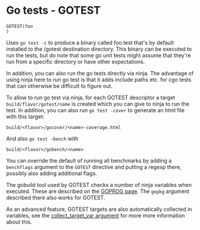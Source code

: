 # Go tests - GOTEST

    GOTEST(foo
    )

Uses `go test -c` to produce a binary called foo.test that's by default
installed to the /gotest destination directory. This binary can be executed to
run the tests, but do note that some go unit tests might assume that they're
run from a specific directory or have other expectations.

In addition, you can also run the go tests directly via ninja. The advantage of
using ninja here to run go test is that it adds include paths etc. for cgo
tests that can otherwise be difficult to figure out.

To allow to run go test via ninja, for each GOTEST descriptor a target
`build/flavor/gotest/name` is created which you can give to ninja to run the
test. In addition, you can also run `go test -cover` to generate an html file
with this target:

    build/<flavor>/gocover/<name>-coverage.html

And also `go test -bench` with

    build/<flavor>/gobench/<name>

You can override the default of running all benchmarks by adding a `benchflags`
argument to the `GOTEST` directive and putting a regexp there, possibly also
adding additional flags.

The gobuild tool used by GOTEST checks a number of ninja variables when
executed. These are described on the [GOPROG page](goprog.md). The `gopkg`
argument described there also works for GOTEST.

As an advanced feature, GOTEST targets are also automatically collected in
variables, see the
[collect_target_var argument](../arguments/collect-target-var.md) for more more
information about this.

